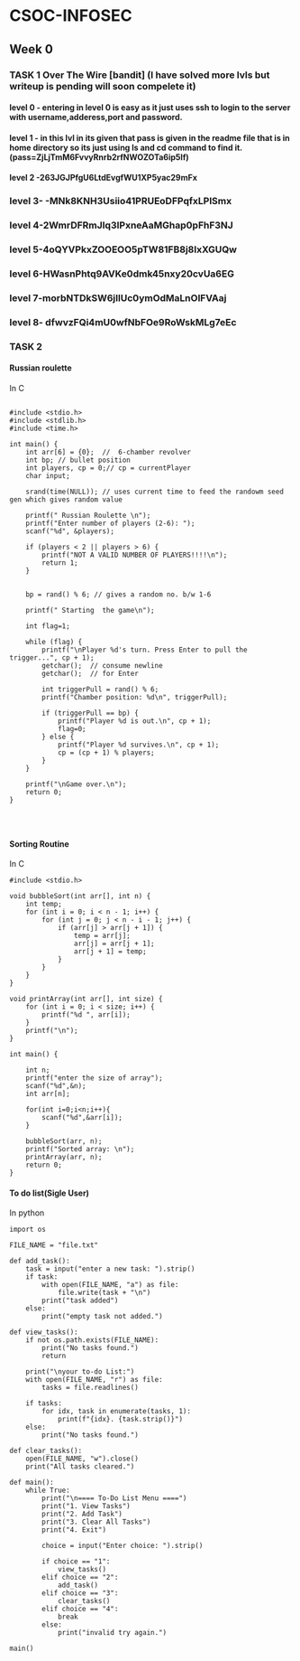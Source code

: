 # CSOC-INFOSEC



## Week 0


###  TASK 1 Over The Wire [bandit] (I have solved more lvls but writeup is pending will soon compelete it)

#### level 0 - entering in level 0 is easy as it just uses ssh to login to the server with username,adderess,port and password.

#### level 1 - in this lvl in its given that pass is given in the readme  file that is in home directory so its just using ls and cd command to find it.(pass=ZjLjTmM6FvvyRnrb2rfNWOZOTa6ip5If)

#### level 2 -263JGJPfgU6LtdEvgfWU1XP5yac29mFx

### level 3- -MNk8KNH3Usiio41PRUEoDFPqfxLPlSmx


### level 4-2WmrDFRmJIq3IPxneAaMGhap0pFhF3NJ

### level 5-4oQYVPkxZOOEOO5pTW81FB8j8lxXGUQw

### level 6-HWasnPhtq9AVKe0dmk45nxy20cvUa6EG

### level 7-morbNTDkSW6jIlUc0ymOdMaLnOlFVAaj

### level 8- dfwvzFQi4mU0wfNbFOe9RoWskMLg7eEc


### TASK 2 

#### Russian roulette
In C 

```

#include <stdio.h>
#include <stdlib.h>
#include <time.h>

int main() {
    int arr[6] = {0};  //  6-chamber revolver
    int bp; // bullet position
    int players, cp = 0;// cp = currentPlayer
    char input;

    srand(time(NULL)); // uses current time to feed the randowm seed gen which gives random value

    printf(" Russian Roulette \n");
    printf("Enter number of players (2-6): ");
    scanf("%d", &players);

    if (players < 2 || players > 6) {
        printf("NOT A VALID NUMBER OF PLAYERS!!!!\n");
        return 1;
    }

    
    bp = rand() % 6; // gives a random no. b/w 1-6

    printf(" Starting  the game\n");

    int flag=1;

    while (flag) {
        printf("\nPlayer %d's turn. Press Enter to pull the trigger...", cp + 1);
        getchar();  // consume newline 
        getchar();  // for Enter

        int triggerPull = rand() % 6;
        printf("Chamber position: %d\n", triggerPull);

        if (triggerPull == bp) {
            printf("Player %d is out.\n", cp + 1);
            flag=0;
        } else {
            printf("Player %d survives.\n", cp + 1);
            cp = (cp + 1) % players;
        }
    }

    printf("\nGame over.\n");
    return 0;
}




```

#### Sorting Routine
In C

```
#include <stdio.h>

void bubbleSort(int arr[], int n) {
    int temp;
    for (int i = 0; i < n - 1; i++) {
        for (int j = 0; j < n - i - 1; j++) {
            if (arr[j] > arr[j + 1]) {
                temp = arr[j];
                arr[j] = arr[j + 1];
                arr[j + 1] = temp;
            }
        }
    }
}

void printArray(int arr[], int size) {
    for (int i = 0; i < size; i++) {
        printf("%d ", arr[i]);
    }
    printf("\n");
}

int main() {

    int n;
    printf("enter the size of array");
    scanf("%d",&n);
    int arr[n];

    for(int i=0;i<n;i++){
        scanf("%d",&arr[i]);
    }
    
    bubbleSort(arr, n);
    printf("Sorted array: \n");
    printArray(arr, n);
    return 0;
}

```

#### To do list(Sigle User)
In python
```
import os

FILE_NAME = "file.txt"

def add_task():
    task = input("enter a new task: ").strip()
    if task:
        with open(FILE_NAME, "a") as file:
            file.write(task + "\n")
        print("task added")
    else:
        print("empty task not added.")

def view_tasks():
    if not os.path.exists(FILE_NAME):
        print("No tasks found.")
        return

    print("\nyour to-do List:")
    with open(FILE_NAME, "r") as file:
        tasks = file.readlines()

    if tasks:
        for idx, task in enumerate(tasks, 1):
            print(f"{idx}. {task.strip()}")
    else:
        print("No tasks found.")

def clear_tasks():
    open(FILE_NAME, "w").close()
    print("All tasks cleared.")

def main():
    while True:
        print("\n==== To-Do List Menu ====")
        print("1. View Tasks")
        print("2. Add Task")
        print("3. Clear All Tasks")
        print("4. Exit")

        choice = input("Enter choice: ").strip()

        if choice == "1":
            view_tasks()
        elif choice == "2":
            add_task()
        elif choice == "3":
            clear_tasks()
        elif choice == "4":
            break
        else:
            print("invalid try again.")

main()
```





